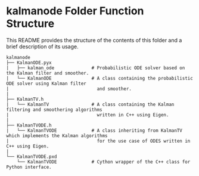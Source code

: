 # kalmanode Folder Function Structure
This README provides the structure of the contents of this folder and a brief description of its usage.

    kalmanode
    ├── KalmanODE.pyx
    |   ├── kalman_ode              # Probabilistic ODE solver based on the Kalman filter and smoother.
    |   └── KalmanODE               # A class containing the probabilistic ODE solver using Kalman filter 
    |                                 and smoother.
    |
    ├── KalmanTV.h
    |   └── KalmanTV                # A class containing the Kalman filtering and smoothering algorithms
    |                                 written in C++ using Eigen.
    |
    ├── KalmanTVODE.h
    |   └── KalmanTVODE             # A class inheriting from KalmanTV which implements the Kalman algorithms
    |                                 for the use case of ODES written in C++ using Eigen.
    |                               
    └── KalmanTVODE.pxd
        └── KalmanTVODE             # Cython wrapper of the C++ class for Python interface.
                                  
